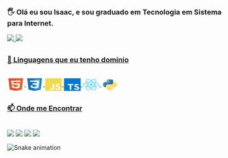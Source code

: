 ### 🖐️ Olá eu sou Isaac, e sou graduado em Tecnologia em Sistema para Internet.


<div>
  <a href="https://beacons.ai/Suigetsu-Isaac">
  <img height="180em" src="https://github-readme-stats.vercel.app/api?username=Suigetsu-Isaac&show_icons=true&theme=dracula&include_all_comits=true&cont_private=true">
  <img height="180em" src="https://github-readme-stats.vercel.app/api/top-langs/?username=Suigetsu-Isaac&layout=compact&langs_count=16&theme=dracula">
</div>

##
### 📖 Linguagens que eu tenho domínio

<div style="display: inline_block"><br>
  <img align="center" alt="Isaac-HTML" height="30" width="40" src="https://raw.githubusercontent.com/devicons/devicon/master/icons/html5/html5-original.svg">
  <img align="center" alt="Isaac-CSS" height="30" width="40" src="https://raw.githubusercontent.com/devicons/devicon/master/icons/css3/css3-original.svg">
  <img align="center" alt="Isaac-Js" height="30" width="40" src="https://raw.githubusercontent.com/devicons/devicon/master/icons/javascript/javascript-plain.svg">
  <img align="center" alt="Isaac-Ts" height="30" width="40" src="https://raw.githubusercontent.com/devicons/devicon/master/icons/typescript/typescript-plain.svg">
  <img align="center" alt="Isaac-React" height="30" width="40" src="https://raw.githubusercontent.com/devicons/devicon/master/icons/react/react-original.svg">
  <img align="center" alt="Isaac-Python" height="30" width="40" src="https://raw.githubusercontent.com/devicons/devicon/master/icons/python/python-original.svg">
</div>

##

### 📫 Onde me Encontrar

<br />
<div> 
  <a href="https://www.instagram.com/isaacsouza121/" target="_blank"><img src="https://img.shields.io/badge/-Instagram-%23E4405F?style=for-the-badge&logo=instagram&logoColor=white" target="_blank"></a>
 <a href="https://discord.gg/Suigetsu#9352" target="_blank"><img src="https://img.shields.io/badge/Discord-7289DA?style=for-the-badge&logo=discord&logoColor=white" target="_blank"></a> 
  <a href = "mailto:isaacsouzatsi@gmail.com"><img src="https://img.shields.io/badge/-Gmail-%23333?style=for-the-badge&logo=gmail&logoColor=white" target="_blank"></a>
  <a href="https://www.linkedin.com/in/isaac-ant%C3%B4nio-393181204" target="_blank"><img src="https://img.shields.io/badge/-LinkedIn-%230077B5?style=for-the-badge&logo=linkedin&logoColor=white" target="_blank"></a> 
</div>

![Snake animation](https://github.com/Suigetsu-Isaac/Suigetsu-Isaac/blob/output/github-contribution-grid-snake.svg)
